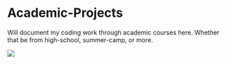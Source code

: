 # Academic-Projects
Will document my coding work through academic courses here. Whether that be from high-school, summer-camp, or more.

<img src="https://cdn.pixabay.com/photo/2016/09/16/19/16/hat-1674894_1280.png">

